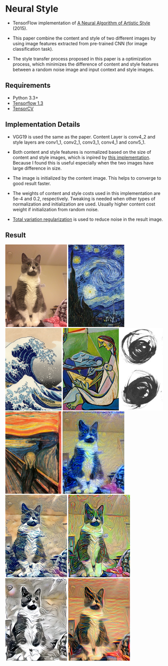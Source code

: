 # Neural Style

- TensorFlow implementation of [A Neural Algorithm of Artistic Style](https://arxiv.org/abs/1508.06576) (2015).

- This paper combine the content and style of two different images by using image features extracted from pre-trained CNN (for image classification task).

- The style transfer process proposed in this paper is a optimization process, which minimizes the difference of content and style features between a random noise image and input context and style images.

## Requirements
- Python 3.3+
- [Tensorflow 1.3](https://www.tensorflow.org/)
- [TensorCV](https://github.com/conan7882/DeepVision-tensorflow) 

## Implementation Details

- VGG19 is used the same as the paper. Content Layer is conv4_2 and style layers are conv1_1, conv2_1, conv3_1, conv4_1 and conv5_1.

- Both content and style features is normalized based on the size of content and style images, which is inpired by [this implementation](https://github.com/anishathalye/neural-style). Because I found this is useful especially when the two images have large difference in size.

- The image is initialized by the content image. This helps to converge to good result faster. 

- The weights of content and style costs used in this implementation are 5e-4 and 0.2, respectively. Tweaking is needed when other types of normalization and initialization are used. Usually higher content cost weight if initialization from random noise.

- [Total variation regularization](https://en.wikipedia.org/wiki/Total_variation_denoising) is used to reduce noise in the result image.

## Result

<img src ="fig/cat.png" height="260px" />
<img src ="fig/van_s.png" height="260px" />
<img src ="fig/chong_s.png" height="260px" />
<img src ="fig/la_s.png" height="260px" />
<img src ="fig/mo_s.png" height="260px" />
<img src ="fig/scream_s.png" height="260px" />

<img src ="fig/test_520.png" height="260px" />
<img src ="fig/test_520 4.png" height="260px" />
<img src ="fig/test_520 2.png" height="260px" />
<img src ="fig/test_500 2.png" height="260px" />
<img src ="fig/test_500.png" height="260px" />




